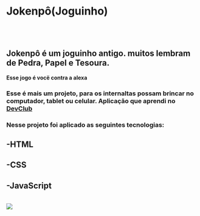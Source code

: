
<h1>Jokenpô(Joguinho)</h1>
<br>
<br>
<h2>Jokenpô é um joguinho antigo. muitos lembram de Pedra, Papel e Tesoura.</h2>
<p><strong>Esse jogo é vocë contra a alexa</strong></p>
<h3>Esse é mais um projeto, para os internaltas possam brincar no computador, tablet ou celular. Aplicação que aprendi no <a href="https://rodolfomori.com.br/DevClub">DevClub</a></h3>
<h3>Nesse projeto foi aplicado as seguintes tecnologias:</h3>
<h2>-HTML</h2>
<h2>-CSS</h2>
<h2>-JavaScript</h2>
<br>
<img src="https://github.com/RubianoMenezes/Jokenpo---Pedra-papel-e-tesoura/blob/main/image/Captura%20de%20Tela%20(3).png?raw=true"/>



